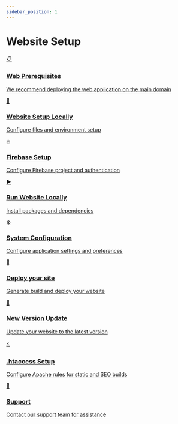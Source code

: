```yaml
---
sidebar_position: 1
---
```


# Website Setup

<div className="setup-grid">
  <a href="./installation-setup" className="setup-card">
    <div className="card-icon">📋</div>
    <h3>Web Prerequisites</h3>
    <p>We recommend deploying the web application on the main domain</p>
  </a>

  <a href="./api-url-config" className="setup-card">
    <div className="card-icon">🔧</div>
    <h3>Website Setup Locally</h3>
    <p>Configure files and environment setup</p>
  </a>

  <a href="./firebase-integration" className="setup-card">
    <div className="card-icon">🔥</div>
    <h3>Firebase Setup</h3>
    <p>Configure Firebase project and authentication</p>
  </a>

  <a href="./running-project" className="setup-card">
    <div className="card-icon">▶️</div>
    <h3>Run Website Locally</h3>
    <p>Install packages and dependencies</p>
  </a>

  <a href="./customize-app-name" className="setup-card">
    <div className="card-icon">⚙️</div>
    <h3>System Configuration</h3>
    <p>Configure application settings and preferences</p>
  </a>

  <a href="./nextjs-deployment" className="setup-card">
    <div className="card-icon">🚀</div>
    <h3>Deploy your site</h3>
    <p>Generate build and deploy your website</p>
  </a>

  <a href="./web-logo" className="setup-card">
    <div className="card-icon">🔄</div>
    <h3>New Version Update</h3>
    <p>Update your website to the latest version</p>
  </a>

  <a href="./htaccess-config" className="setup-card">
    <div className="card-icon">⚡</div>
    <h3>.htaccess Setup</h3>
    <p>Configure Apache rules for static and SEO builds</p>
  </a>

  <a href="https://teams.live.com/l/invite/FEAN_7C4kzeomJM8gE" className="setup-card" target="_blank">
    <div className="card-icon">💬</div>
    <h3>Support</h3>
    <p>Contact our support team for assistance</p>
  </a>
</div>

<style>
{`
  .setup-grid {
    display: grid;
    grid-template-columns: repeat(auto-fill, minmax(300px, 1fr));
    gap: 1.5rem;
    margin: 2rem 0;
  }

  .setup-card {
    background: var(--ifm-background-surface-color);
    border: 1px solid var(--ifm-color-emphasis-200);
    border-radius: 8px;
    padding: 1.5rem;
    color: var(--ifm-font-color-base);
    text-decoration: none;
    transition: all 0.3s ease;
  }

  .setup-card:hover {
    transform: translateY(-4px);
    text-decoration: none;
    color: var(--ifm-font-color-base);
    box-shadow: 0 4px 12px rgba(0, 0, 0, 0.1);
  }

  .card-icon {
    font-size: 1.5rem;
    margin-bottom: 1rem;
  }

  .setup-card h3 {
    margin: 0 0 0.5rem 0;
    font-size: 1.2rem;
    color: var(--ifm-color-primary);
  }

  .setup-card p {
    margin: 0;
    font-size: 0.9rem;
    opacity: 0.8;
  }

  [data-theme='dark'] .setup-card {
    background: #1e1e1e;
    border-color: #333;
  }

  [data-theme='dark'] .setup-card:hover {
    box-shadow: 0 4px 12px rgba(0, 0, 0, 0.3);
  }
`}
</style>
